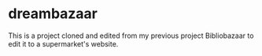 # dreambazaar

This is a project cloned and edited from my previous project Bibliobazaar to edit it to a supermarket's website. 
